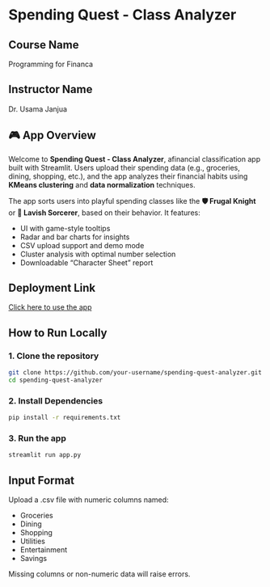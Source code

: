 #  Spending Quest - Class Analyzer

## Course Name
Programming for Financa

## Instructor Name
Dr. Usama Janjua

## 🎮 App Overview
Welcome to **Spending Quest - Class Analyzer**, afinancial classification app built with Streamlit. Users upload their spending data (e.g., groceries, dining, shopping, etc.), and the app analyzes their financial habits using **KMeans clustering** and **data normalization** techniques.

The app sorts users into playful spending classes like the **🛡️ Frugal Knight** or **💎 Lavish Sorcerer**, based on their behavior. It features:

- UI with game-style tooltips
- Radar and bar charts for insights
- CSV upload support and demo mode
- Cluster analysis with optimal number selection
- Downloadable “Character Sheet” report

##  Deployment Link
[Click here to use the app](https://your-username-your-repo-name.streamlit.app)

##  How to Run Locally

### 1. Clone the repository
```bash
git clone https://github.com/your-username/spending-quest-analyzer.git
cd spending-quest-analyzer
```
### 2. Install Dependencies
```bash
pip install -r requirements.txt
```
### 3. Run the app
```bash
streamlit run app.py
```
##  Input Format
Upload a .csv file with numeric columns named:

- Groceries
- Dining
- Shopping
- Utilities
- Entertainment
- Savings

Missing columns or non-numeric data will raise errors.




